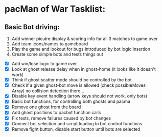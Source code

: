 # pacMan of War Tasklist:

## Basic Bot driving:
1. Add winner picutre display & scoring info for all 3 matches to game over
2. Add team icons/names to gameboard
3. Play the game and lookout for bugs introduced by bot logic insertion
4. Create some simple bots and tests things out

- [X] Add win/lose logic to game over 
- [X] Look at ghost release delay when in ghost-home (it looks like it doesn't work)
- [X] Think if ghost scatter mode should be controlled by the bot
- [X] Check if a given ghost-bot move is allowed (check possibleMoves Array) no collision detection there...
- [X] Disable key event handling (arrow keys should not work, only bots)
- [X] Basic bot functions, for controlling both ghosts and pacma
- [X] Remove one ghost from the board
- [X] Add ghost positions to pacbot function calls
- [X] Fix tests, remove failures caused by bot changes
- [X] Connect bot selection and script loading to bot control functions
- [X] Remove fight button, disable start button until bots are selected